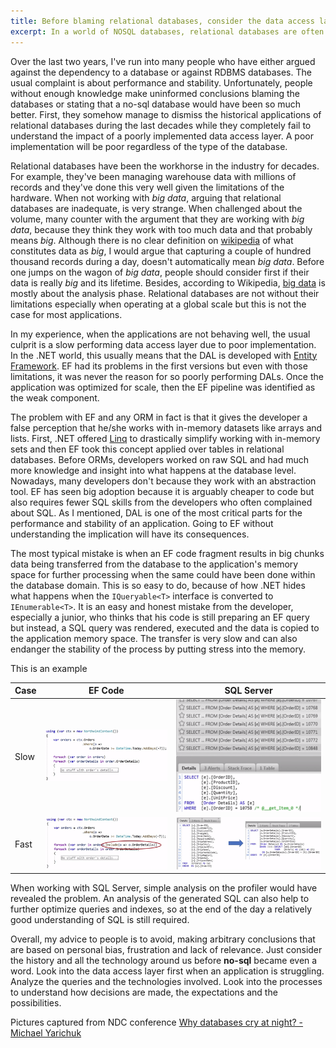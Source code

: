 ```yaml
---
title: Before blaming relational databases, consider the data access layer.
excerpt: In a world of NOSQL databases, relational databases are often pointed out as the problem but when digging a bit deeper, there are other factors at fault like cultural and lack of knowledge.
---
```


Over the last two years, I've run into many people who have either argued against the dependency to a database or against RDBMS databases. The usual complaint is about performance and stability. Unfortunately, people without enough knowledge make uninformed conclusions blaming the databases or stating that a no-sql database would have been so much better. First, they somehow manage to dismiss the historical applications of relational databases during the last decades while they completely fail to understand the impact of a poorly implemented data access layer. A poor implementation will be poor regardless of the type of the database.

Relational databases have been the workhorse in the industry for decades. For example, they've been managing warehouse data with millions of records and they've done this very well given the limitations of the hardware. When not working with *big data*, arguing that relational databases are inadequate, is very strange. When challenged about the volume, many counter with the argument that they are working with *big data*, because they think they work with too much data and that probably means *big*. Although there is no clear definition on [wikipedia][1] of what constitutes data as *big*, I would argue that capturing a couple of hundred thousand records during a day, doesn't automatically mean *big data*. Before one jumps on the wagon of *big data*, people should consider first if their data is really *big* and its lifetime. Besides, according to Wikipedia, [big data][1] is mostly about the analysis phase. Relational databases are not without their limitations especially when operating at a global scale but this is not the case for most applications.

In my experience, when the applications are not behaving well, the usual culprit is a slow performing data access layer due to poor implementation. In the .NET world, this usually means that the DAL is developed with [Entity Framework][2]. EF had its problems in the first versions but even with those limitations, it was never the reason for so poorly performing DALs. Once the application was optimized for scale, then the EF pipeline was identified as the weak component. 

The problem with EF and any ORM in fact is that it gives the developer a false perception that he/she works with in-memory datasets like arrays and lists. First, .NET offered [Linq][3] to drastically simplify working with in-memory sets and then EF took this concept applied over tables in relational databases. Before ORMs, developers worked on raw SQL and had much more knowledge and insight into what happens at the database level. Nowadays, many developers don't because they work with an abstraction tool. EF has seen big adoption because it is arguably cheaper to code but also requires fewer SQL skills from the developers who often complained about SQL. As I mentioned, DAL is one of the most critical parts for the performance and stability of an application. Going to EF without understanding the implication will have its consequences. 

The most typical mistake is when an EF code fragment results in big chunks data being transferred from the database to the application's memory space for further processing when the same could have been done within the database domain. This is so easy to do, because of how .NET hides what happens when the `IQueryable<T>` interface is converted to `IEnumerable<T>`. It is an easy and honest mistake from the developer, especially a junior, who thinks that his code is still preparing an EF query but instead, a SQL query was rendered, executed and the data is copied to the application memory space. The transfer is very slow and can also endanger the stability of the process by putting stress into the memory.

This is an example

| Case | EF Code | SQL Server |
| ---- | ------- | ---------- |
| Slow | ![Slow EF Code](/assets/images/posts/2019-07-01-ef-not-optimized.png "Slow EF Code") | ![Slow on SQL Server](/assets/images/posts/2019-07-01-sql-server-profiler-not-optimized.png "Slow on SQL Server") |
| Fast | ![Fast EF Code](/assets/images/posts/2019-07-01-ef-optimized.png "Fast EF Code") | ![Fast on SQL Server](/assets/images/posts/2019-07-01-sql-server-profiler-optimized.png "Fast on SQL Server") |

When working with SQL Server, simple analysis on the profiler would have revealed the problem. An analysis of the generated SQL can also help to further optimize queries and indexes, so at the end of the day a relatively good understanding of SQL is still required.

Overall, my advice to people is to avoid, making arbitrary conclusions that are based on personal bias, frustration and lack of relevance. Just consider the history and all the technology around us before **no-sql** became even a word. Look into the data access layer first when an application is struggling. Analyze the queries and the technologies involved. Look into the processes to understand how decisions are made, the expectations and the possibilities.

Pictures captured from NDC conference [Why databases cry at night? - Michael Yarichuk][4]

[1]: https://en.wikipedia.org/wiki/Big_data
[2]: https://docs.microsoft.com/en-us/ef/
[3]: https://docs.microsoft.com/en-us/dotnet/csharp/programming-guide/concepts/linq/
[4]: https://www.youtube.com/watch?v=CUbZ5tNZi7M